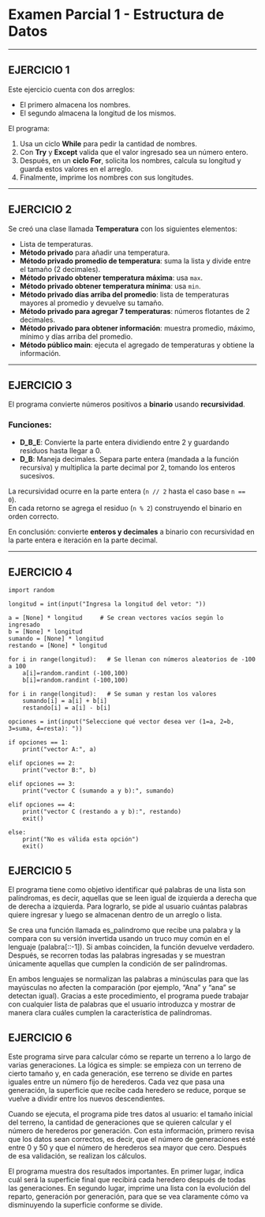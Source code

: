 #  Examen Parcial 1 - Estructura de Datos

---

## EJERCICIO 1
Este ejercicio cuenta con dos arreglos:  
- El primero almacena los nombres.  
- El segundo almacena la longitud de los mismos.  

El programa:  
1. Usa un ciclo **While** para pedir la cantidad de nombres.  
2. Con **Try** y **Except** valida que el valor ingresado sea un número entero.  
3. Después, en un **ciclo For**, solicita los nombres, calcula su longitud y guarda estos valores en el arreglo.  
4. Finalmente, imprime los nombres con sus longitudes.  

---

## EJERCICIO 2
Se creó una clase llamada **Temperatura** con los siguientes elementos:  

- Lista de temperaturas.  
- **Método privado** para añadir una temperatura.  
- **Método privado promedio de temperatura**: suma la lista y divide entre el tamaño (2 decimales).  
- **Método privado obtener temperatura máxima**: usa `max`.  
- **Método privado obtener temperatura mínima**: usa `min`.  
- **Método privado días arriba del promedio**: lista de temperaturas mayores al promedio y devuelve su tamaño.  
- **Método privado para agregar 7 temperaturas**: números flotantes de 2 decimales.  
- **Método privado para obtener información**: muestra promedio, máximo, mínimo y días arriba del promedio.  
- **Método público main**: ejecuta el agregado de temperaturas y obtiene la información.  

---

##  EJERCICIO 3
El programa convierte números positivos a **binario** usando **recursividad**.  

### Funciones:
- **D_B_E**: Convierte la parte entera dividiendo entre 2 y guardando residuos hasta llegar a 0.  
- **D_B**: Maneja decimales. Separa parte entera (mandada a la función recursiva) y multiplica la parte decimal por 2, tomando los enteros sucesivos.  

La recursividad ocurre en la parte entera (`n // 2` hasta el caso base `n == 0`).  
En cada retorno se agrega el residuo (`n % 2`) construyendo el binario en orden correcto.  

En conclusión: convierte **enteros y decimales** a binario con recursividad en la parte entera e iteración en la parte decimal.  

---

##  EJERCICIO 4
```
import random 

longitud = int(input("Ingresa la longitud del vetor: "))

a = [None] * longitud     # Se crean vectores vacíos según lo ingresado
b = [None] * longitud
sumando = [None] * longitud 
restando = [None] * longitud

for i in range(longitud):   # Se llenan con números aleatorios de -100 a 100
    a[i]=random.randint (-100,100)
    b[i]=random.randint (-100,100)

for i in range(longitud):   # Se suman y restan los valores
    sumando[i] = a[i] + b[i]
    restando[i] = a[i] - b[i]

opciones = int(input("Seleccione qué vector desea ver (1=a, 2=b, 3=suma, 4=resta): "))

if opciones == 1:
    print("vector A:", a)

elif opciones == 2:
    print("vector B:", b)

elif opciones == 3:
    print("vector C (sumando a y b):", sumando)

elif opciones == 4:
    print("vector C (restando a y b):", restando)
    exit()

else:
    print("No es válida esta opción")
    exit()
````
## EJERCICIO 5

El programa tiene como objetivo identificar qué palabras de una lista son palíndromas, es decir, aquellas que se leen igual de izquierda a derecha que de derecha a izquierda. Para lograrlo, se pide al usuario cuántas palabras quiere ingresar y luego se almacenan dentro de un arreglo o lista.

Se crea una función llamada es_palindromo que recibe una palabra y la compara con su versión invertida usando un truco muy común en el lenguaje (palabra[::-1]). Si ambas coinciden, la función devuelve verdadero. Después, se recorren todas las palabras ingresadas y se muestran únicamente aquellas que cumplen la condición de ser palíndromas.

En ambos lenguajes se normalizan las palabras a minúsculas para que las mayúsculas no afecten la comparación (por ejemplo, “Ana” y “ana” se detectan igual). Gracias a este procedimiento, el programa puede trabajar con cualquier lista de palabras que el usuario introduzca y mostrar de manera clara cuáles cumplen la característica de palíndromas.

## EJERCICIO 6

Este programa sirve para calcular cómo se reparte un terreno a lo largo de varias generaciones. La lógica es simple: se empieza con un terreno de cierto tamaño y, en cada generación, ese terreno se divide en partes iguales entre un número fijo de herederos. Cada vez que pasa una generación, la superficie que recibe cada heredero se reduce, porque se vuelve a dividir entre los nuevos descendientes.

Cuando se ejecuta, el programa pide tres datos al usuario: el tamaño inicial del terreno, la cantidad de generaciones que se quieren calcular y el número de herederos por generación. Con esta información, primero revisa que los datos sean correctos, es decir, que el número de generaciones esté entre 0 y 50 y que el número de herederos sea mayor que cero. Después de esa validación, se realizan los cálculos.

El programa muestra dos resultados importantes. En primer lugar, indica cuál será la superficie final que recibirá cada heredero después de todas las generaciones. En segundo lugar, imprime una lista con la evolución del reparto, generación por generación, para que se vea claramente cómo va disminuyendo la superficie conforme se divide.
